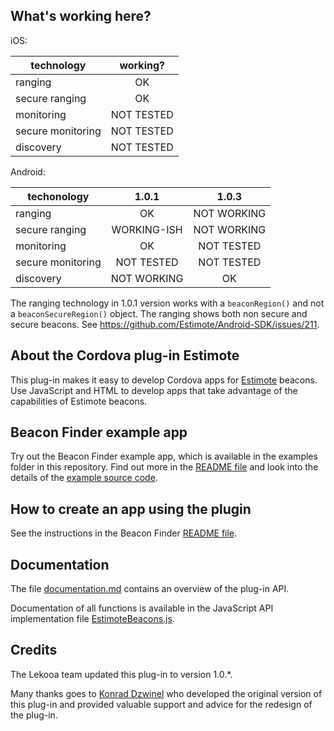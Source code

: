 ## What's working here?

iOS:

technology | working?
-- | :-:
ranging | OK
secure ranging | OK
monitoring | NOT TESTED
secure monitoring | NOT TESTED
discovery | NOT TESTED

Android: 

techonology | 1.0.1 | 1.0.3
-- | :-: | :-:
ranging | OK | NOT WORKING
secure ranging | WORKING-ISH | NOT WORKING
monitoring | OK | NOT TESTED
secure monitoring | NOT TESTED | NOT TESTED
discovery | NOT WORKING | OK

The ranging technology in 1.0.1 version works with a `beaconRegion()` and not a `beaconSecureRegion()` object. The ranging shows both non secure and secure beacons.
See https://github.com/Estimote/Android-SDK/issues/211.

## About the Cordova plug-in Estimote

This plug-in makes it easy to develop Cordova apps for [Estimote](https://estimote.com) beacons. Use JavaScript and HTML to develop apps that take advantage of the capabilities of Estimote beacons.

## Beacon Finder example app

Try out the Beacon Finder example app, which is available in the examples folder in this repository. Find out more in the [README file](examples/beacon-finder/README.md) and look into the details of the [example source code](examples/beacon-finder/www/).

## How to create an app using the plugin

See the instructions in the Beacon Finder [README file](examples/beacon-finder/README.md).

## Documentation

The file [documentation.md](documentation.md) contains an overview of the plug-in API.

Documentation of all functions is available in the JavaScript API implementation file [EstimoteBeacons.js](plugin/src/js/EstimoteBeacons.js).

## Credits

The Lekooa team updated this plug-in to version 1.0.*.

Many thanks goes to [Konrad Dzwinel](https://github.com/kdzwinel) who developed the original version of this plug-in and provided valuable support and advice for the redesign of the plug-in.
